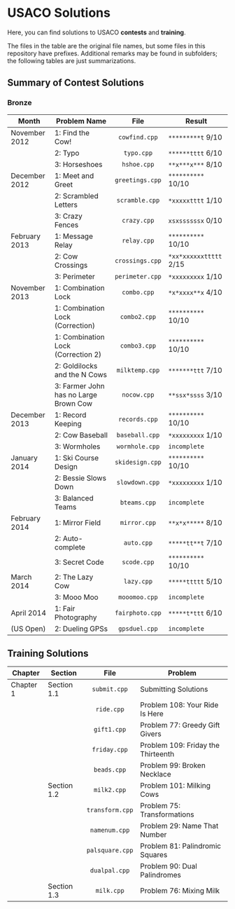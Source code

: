 USACO Solutions
=====

Here, you can find solutions to USACO **contests** and **training**.

The files in the table are the original file names, but some files in this repository have prefixes. Additional remarks may be found in subfolders; the following tables are just summarizations.

Summary of Contest Solutions
-----

### Bronze
| Month         | Problem Name                          | File            | Result                 |
| ------------- | ------------------------------------- |:---------------:| ---------------------- |
| November 2012 | 1: Find the Cow!                      | `cowfind.cpp`   | `*********t` 9/10      |
|               | 2: Typo                               | `typo.cpp`      | `******tttt` 6/10      |
|               | 3: Horseshoes                         | `hshoe.cpp`     | `**x***x***` 8/10      |
| December 2012 | 1: Meet and Greet                     | `greetings.cpp` | `**********` 10/10     |
|               | 2: Scrambled Letters                  | `scramble.cpp`  | `*xxxxxtttt` 1/10      |
|               | 3: Crazy Fences                       | `crazy.cpp`     | `xsxssssssx` 0/10      |
| February 2013 | 1: Message Relay                      | `relay.cpp`     | `**********` 10/10     |
|               | 2: Cow Crossings                      | `crossings.cpp` | `*xx*xxxxxxttttt` 2/15 |
|               | 3: Perimeter                          | `perimeter.cpp` | `*xxxxxxxxx` 1/10      |
| November 2013 | 1: Combination Lock                   | `combo.cpp`     | `*x*xxxx**x` 4/10      |
|               | 1: Combination Lock (Correction)      | `combo2.cpp`    | `**********` 10/10     |
|               | 1: Combination Lock (Correction 2)    | `combo3.cpp`    | `**********` 10/10     |
|               | 2: Goldilocks and the N Cows          | `milktemp.cpp`  | `*******ttt` 7/10      |
|               | 3: Farmer John has no Large Brown Cow | `nocow.cpp`     | `**ssx*ssss` 3/10      |
| December 2013 | 1: Record Keeping                     | `records.cpp`   | `**********` 10/10     |
|               | 2: Cow Baseball                       | `baseball.cpp`  | `*xxxxxxxxx` 1/10      |
|               | 3: Wormholes                          | `wormhole.cpp`  | `incomplete`           |
| January 2014  | 1: Ski Course Design                  | `skidesign.cpp` | `**********` 10/10     |
|               | 2: Bessie Slows Down                  | `slowdown.cpp`  | `*xxxxxxxxx` 1/10      |
|               | 3: Balanced Teams                     | `bteams.cpp`    | `incomplete`           |
| February 2014 | 1: Mirror Field                       | `mirror.cpp`    | `**x*x*****` 8/10      |
|               | 2: Auto-complete                      | `auto.cpp`      | `*****tt**t` 7/10      |
|               | 3: Secret Code                        | `scode.cpp`     | `**********` 10/10     |
| March 2014    | 2: The Lazy Cow                       | `lazy.cpp`      | `*****ttttt` 5/10      |
|               | 3: Mooo Moo                           | `mooomoo.cpp`   | `incomplete`           |
| April 2014    | 1: Fair Photography                   | `fairphoto.cpp` | `*****t*ttt` 6/10      |
| (US Open)     | 2: Dueling GPSs                       | `gpsduel.cpp`   | `incomplete`           |

Training Solutions
-----
| Chapter   | Section     | File            | Problem
| --------- | ----------- |:---------------:| ---
| Chapter 1 | Section 1.1 | `submit.cpp`    | Submitting Solutions
|           |             | `ride.cpp`      | Problem 108: Your Ride Is Here
|           |             | `gift1.cpp`     | Problem 77: Greedy Gift Givers
|           |             | `friday.cpp`    | Problem 109: Friday the Thirteenth
|           |             | `beads.cpp`     | Problem 99: Broken Necklace
|           | Section 1.2 | `milk2.cpp`     | Problem 101: Milking Cows
|           |             | `transform.cpp` | Problem 75: Transformations
|           |             | `namenum.cpp`   | Problem 29: Name That Number
|           |             | `palsquare.cpp` | Problem 81: Palindromic Squares
|           |             | `dualpal.cpp`   | Problem 90: Dual Palindromes
|           | Section 1.3 | `milk.cpp`      | Problem 76: Mixing Milk
